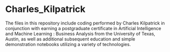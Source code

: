 # Charles_Kilpatrick
The files in this repository include coding performed by Charles Kilpatrick in conjunction with earning a postgraduate certificate in Artificial Intelligence and Machine Learning : Business Analysis from the University of Texas, Austin, as well as additional subsequent education and simple demonstration notebooks utilizing a variety of technologies.
